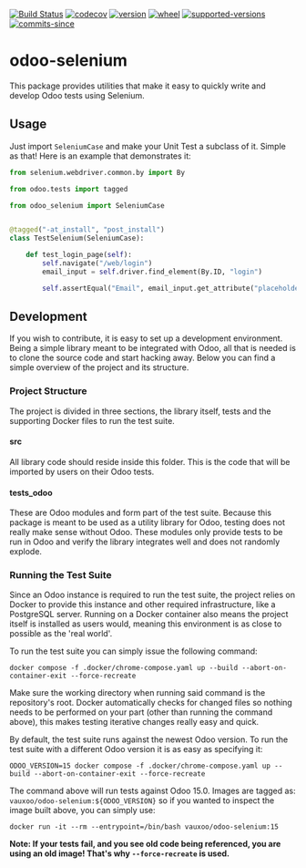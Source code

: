 [//]: # (start-badges)

[![Build Status](https://github.com/Vauxoo/odoo-selenium/actions/workflows/qa.yaml/badge.svg?branch=main)](https://github.com/Vauxoo/odoo-selenium/actions/workflows/qa.yaml?query=branch%3Amain)
[![codecov](https://codecov.io/github/Vauxoo/odoo-selenium/graph/badge.svg)](https://codecov.io/github/Vauxoo/odoo-selenium)
[![version](https://img.shields.io/pypi/v/odoo-selenium-httpcase.svg)](https://pypi.org/project/odoo-selenium-httpcase)
[![wheel](https://img.shields.io/pypi/wheel/odoo-selenium-httpcase.svg)](https://pypi.org/project/odoo-selenium-httpcase)
[![supported-versions](https://img.shields.io/pypi/pyversions/odoo-selenium-httpcase.svg)](https://pypi.org/project/odoo-selenium-httpcase)
[![commits-since](https://img.shields.io/github/commits-since/Vauxoo/odoo-selenium/v0.1.3.svg)](https://github.com/Vauxoo/odoo-selenium/compare/v0.1.3...main)

[//]: # (end-badges)


# odoo-selenium
This package provides utilities that make it easy to quickly write and develop Odoo tests using Selenium.

## Usage
Just import `SeleniumCase` and make your Unit Test a subclass of it. Simple as that!
Here is an example that demonstrates it:

```python
from selenium.webdriver.common.by import By

from odoo.tests import tagged

from odoo_selenium import SeleniumCase


@tagged("-at_install", "post_install")
class TestSelenium(SeleniumCase):

    def test_login_page(self):
        self.navigate("/web/login")
        email_input = self.driver.find_element(By.ID, "login")

        self.assertEqual("Email", email_input.get_attribute("placeholder"))
```

## Development
If you wish to contribute, it is easy to set up a development environment. Being a simple library meant to be
integrated with Odoo, all that is needed is to clone the source code and start hacking away. Below you can find
a simple overview of the project and its structure.

### Project Structure
The project is divided in three sections, the library itself, tests and the supporting Docker files to run the test
suite.

#### src
All library code should reside inside this folder. This is the code that will be imported by users on their Odoo tests.

#### tests_odoo
These are Odoo modules and form part of the test suite. Because this package is meant to be used as a utility library
for Odoo, testing does not really make sense without Odoo. These modules only provide tests to be run in Odoo and verify
the library integrates well and does not randomly explode.

### Running the Test Suite
Since an Odoo instance is required to run the test suite, the project relies on Docker to provide this instance and
other required infrastructure, like a PostgreSQL server. Running on a Docker container also means the project itself
is installed as users would, meaning this environment is as close to possible as the 'real world'.

To run the test suite you can simply issue the following command:

```shell
docker compose -f .docker/chrome-compose.yaml up --build --abort-on-container-exit --force-recreate
```

Make sure the working directory when running said command is the repository's root. Docker automatically checks for
changed files so nothing needs to be performed on your part (other than running the command above), this makes testing
iterative changes really easy and quick.

By default, the test suite runs against the newest Odoo version. To run the test suite with a different Odoo version it
is as easy as specifying it:

```shell
ODOO_VERSION=15 docker compose -f .docker/chrome-compose.yaml up --build --abort-on-container-exit --force-recreate
```

The command above will run tests against Odoo 15.0. Images are tagged as: `vauxoo/odoo-selenium:${ODOO_VERSION}` so
if you wanted to inspect the image built above, you can simply use:

```shell
docker run -it --rm --entrypoint=/bin/bash vauxoo/odoo-selenium:15
```

**Note: If your tests fail, and you see old code being referenced, you are using an old image! That's why
`--force-recreate` is used.**
